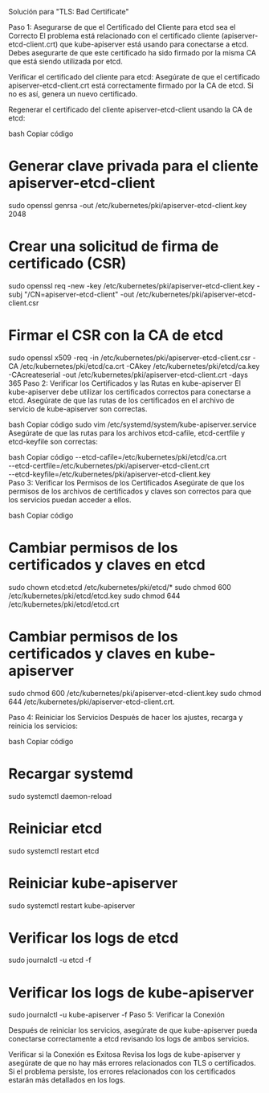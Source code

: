 Solución para "TLS: Bad Certificate"

Paso 1: Asegurarse de que el Certificado del Cliente para etcd sea el Correcto
El problema está relacionado con el certificado cliente (apiserver-etcd-client.crt) que kube-apiserver está usando para conectarse a etcd. Debes asegurarte de que este certificado ha sido firmado por la misma CA que está siendo utilizada por etcd.

Verificar el certificado del cliente para etcd: Asegúrate de que el certificado apiserver-etcd-client.crt está correctamente firmado por la CA de etcd. Si no es así, genera un nuevo certificado.

Regenerar el certificado del cliente apiserver-etcd-client usando la CA de etcd:

bash
Copiar código
# Generar clave privada para el cliente apiserver-etcd-client
sudo openssl genrsa -out /etc/kubernetes/pki/apiserver-etcd-client.key 2048

# Crear una solicitud de firma de certificado (CSR)
sudo openssl req -new -key /etc/kubernetes/pki/apiserver-etcd-client.key -subj "/CN=apiserver-etcd-client" -out /etc/kubernetes/pki/apiserver-etcd-client.csr

# Firmar el CSR con la CA de etcd
sudo openssl x509 -req -in /etc/kubernetes/pki/apiserver-etcd-client.csr -CA /etc/kubernetes/pki/etcd/ca.crt -CAkey /etc/kubernetes/pki/etcd/ca.key -CAcreateserial -out /etc/kubernetes/pki/apiserver-etcd-client.crt -days 365
Paso 2: Verificar los Certificados y las Rutas en kube-apiserver
El kube-apiserver debe utilizar los certificados correctos para conectarse a etcd. Asegúrate de que las rutas de los certificados en el archivo de servicio de kube-apiserver son correctas.

bash
Copiar código
sudo vim /etc/systemd/system/kube-apiserver.service
Asegúrate de que las rutas para los archivos etcd-cafile, etcd-certfile y etcd-keyfile son correctas:

bash
Copiar código
--etcd-cafile=/etc/kubernetes/pki/etcd/ca.crt \
--etcd-certfile=/etc/kubernetes/pki/apiserver-etcd-client.crt \
--etcd-keyfile=/etc/kubernetes/pki/apiserver-etcd-client.key \
Paso 3: Verificar los Permisos de los Certificados
Asegúrate de que los permisos de los archivos de certificados y claves son correctos para que los servicios puedan acceder a ellos.

bash
Copiar código
# Cambiar permisos de los certificados y claves en etcd
sudo chown etcd:etcd /etc/kubernetes/pki/etcd/*
sudo chmod 600 /etc/kubernetes/pki/etcd/etcd.key
sudo chmod 644 /etc/kubernetes/pki/etcd/etcd.crt

# Cambiar permisos de los certificados y claves en kube-apiserver
sudo chmod 600 /etc/kubernetes/pki/apiserver-etcd-client.key
sudo chmod 644 /etc/kubernetes/pki/apiserver-etcd-client.crt.

Paso 4: Reiniciar los Servicios
Después de hacer los ajustes, recarga y reinicia los servicios:

bash
Copiar código
# Recargar systemd
sudo systemctl daemon-reload

# Reiniciar etcd
sudo systemctl restart etcd

# Reiniciar kube-apiserver
sudo systemctl restart kube-apiserver

# Verificar los logs de etcd
sudo journalctl -u etcd -f

# Verificar los logs de kube-apiserver

sudo journalctl -u kube-apiserver -f
Paso 5: Verificar la Conexión

Después de reiniciar los servicios, asegúrate de que kube-apiserver pueda conectarse correctamente a etcd revisando los logs de ambos servicios.

Verificar si la Conexión es Exitosa
Revisa los logs de kube-apiserver y asegúrate de que no hay más errores relacionados con TLS o certificados. Si el problema persiste, los errores relacionados con los certificados estarán más detallados en los logs.
